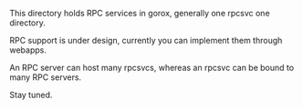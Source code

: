 This directory holds RPC services in gorox, generally one rpcsvc one directory.

RPC support is under design, currently you can implement them through webapps.

An RPC server can host many rpcsvcs, whereas an rpcsvc can be bound to many RPC
servers.

Stay tuned.
